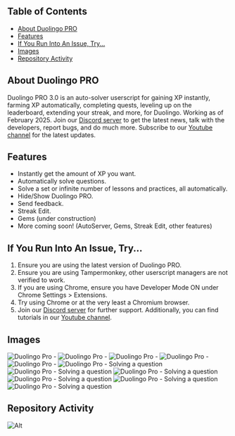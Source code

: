 ## Table of Contents
- [About Duolingo PRO](#about-duolingo-pro)
- [Features](#features)
- [If You Run Into An Issue, Try...](#if-you-run-into-an-issue-try)
- [Images](#images)
- [Repository Activity](#repository-activity)

## About Duolingo PRO
Duolingo PRO 3.0 is an auto-solver userscript for gaining XP instantly, farming XP automatically, completing quests, leveling up on the leaderboard, extending your streak, and more, for Duolingo. 
Working as of February 2025. 
Join our [Discord server](https://discord.gg/r8xQ7K59Mt) to get the latest news, talk with the developers, report bugs, and do much more.
Subscribe to our [Youtube channel](https://www.youtube.com/@DuolingoPROscript) for the latest updates.

## Features
- Instantly get the amount of XP you want.
- Automatically solve questions.
- Solve a set or infinite number of lessons and practices, all automatically.
- Hide/Show Duolingo PRO.
- Send feedback.
- Streak Edit.
- Gems (under construction)
- More coming soon! (AutoServer, Gems, Streak Edit, other features)

## If You Run Into An Issue, Try...
1) Ensure you are using the latest version of Duolingo PRO.
2) Ensure you are using Tampermonkey, other userscript managers are not verified to work.
3) If you are using Chrome, ensure you have Developer Mode ON under Chrome Settings > Extensions.
4) Try using Chrome or at the very least a Chromium browser.
5) Join our [Discord server](https://discord.gg/r8xQ7K59Mt) for further support.
Additionally, you can find tutorials in our [Youtube channel](https://www.youtube.com/@DuolingoPROscript).

## Images
![Duolingo Pro - ](./assets/readme/1.jpeg)
![Duolingo Pro - ](./assets/readme/2.jpeg)
![Duolingo Pro - ](./assets/readme/3.jpeg)
![Duolingo Pro - ](./assets/readme/4.jpeg)
![Duolingo Pro - ](./assets/readme/5.jpeg)
![Duolingo Pro - Solving a question](./assets/readme/11.jpeg)
![Duolingo Pro - Solving a question](./assets/readme/12.jpeg)
![Duolingo Pro - Solving a question](./assets/readme/13.jpeg)
![Duolingo Pro - Solving a question](./assets/readme/14.jpeg)
![Duolingo Pro - Solving a question](./assets/readme/15.jpeg)
![Duolingo Pro - Solving a question](./assets/readme/16.jpeg)

## Repository Activity
![Alt](https://repobeats.axiom.co/api/embed/18df6f0efd89438636279250bade347d1deb8055.svg "Repobeats analytics image")
